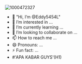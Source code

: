 ![1000472327](https://github.com/user-attachments/assets/64f55513-6ee8-4e8e-baef-a1a635bf4741)
- 👋 "Hi, I’m @Eddy5454L"
- 👀 I’m interested in ...
- 🌱 I’m currently learning ...
- 💞️ I’m looking to collaborate on ...
- 📫 How to reach me ...
- 😄 Pronouns: ...
- ⚡ Fun fact: ...
- #'APA KABAR GUYS'(H1)
<!---
Eddy5454L/Eddy5454L is a ✨ special ✨ repository because its `README.md` (this file) appears on your GitHub profile.
You can click the Preview link to take a look at your changes.
--->
